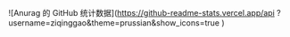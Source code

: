 ![Anurag 的 GitHub 统计数据](https://github-readme-stats.vercel.app/api ?username=ziqinggao&theme=prussian&show_icons=true )
